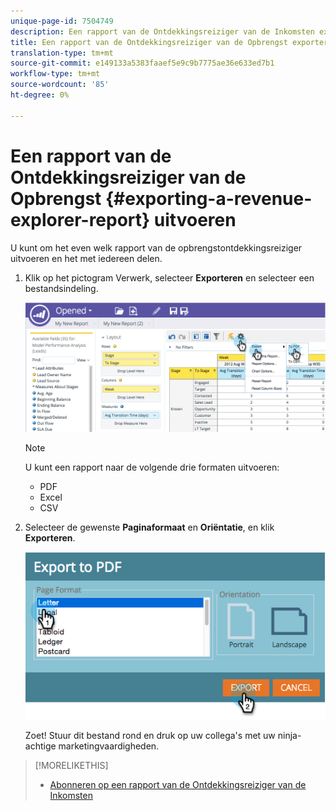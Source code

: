 ```yaml
---
unique-page-id: 7504749
description: Een rapport van de Ontdekkingsreiziger van de Inkomsten exporteren - Marketo Docs - de Documentatie van het Product
title: Een rapport van de Ontdekkingsreiziger van de Opbrengst exporteren
translation-type: tm+mt
source-git-commit: e149133a5383faaef5e9c9b7775ae36e633ed7b1
workflow-type: tm+mt
source-wordcount: '85'
ht-degree: 0%

---
```



# Een rapport van de Ontdekkingsreiziger van de Opbrengst {#exporting-a-revenue-explorer-report} uitvoeren

U kunt om het even welk rapport van de opbrengstontdekkingsreiziger uitvoeren en het met iedereen delen.

1. Klik op het pictogram Verwerk, selecteer **Exporteren** en selecteer een bestandsindeling.

   ![](assets/image2015-3-26-14-3a2-3a19.png)

   >[!NOTE]
   >
   >U kunt een rapport naar de volgende drie formaten uitvoeren:
   >
   >    
   >    
   >    * PDF
   >    * Excel
   >    * CSV


1. Selecteer de gewenste **Paginaformaat** en **Oriëntatie**, en klik **Exporteren**.

   ![](assets/image2015-3-27-16-3a18-3a34.png)

   Zoet! Stuur dit bestand rond en druk op uw collega&#39;s met uw ninja-achtige marketingvaardigheden.

>[!MORELIKETHIS]
>
>* [Abonneren op een rapport van de Ontdekkingsreiziger van de Inkomsten](subscribe-to-a-revenue-explorer-report.md)

>




